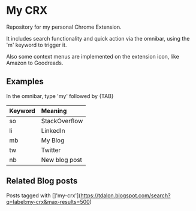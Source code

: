 # My CRX

Repository for my personal Chrome Extension.

It includes search functionality and quick action via the omnibar, using the 'm' keyword to trigger it.

Also some context menus are implemented on the extension icon, like Amazon to Goodreads.

## Examples

In the omnibar, type 'my' followed by {TAB}

| Keyword | Meaning     |
| :------------- | :------------- |
| so       | StackOverflow       |
|li   |  LinkedIn |  
|mb   |  My Blog |  
| tw  |  Twitter |  
|nb   |   New blog post|  

## Related Blog posts

Posts tagged with []'my-crx'](https://tdalon.blogspot.com/search?q=label:my-crx&max-results=500)
